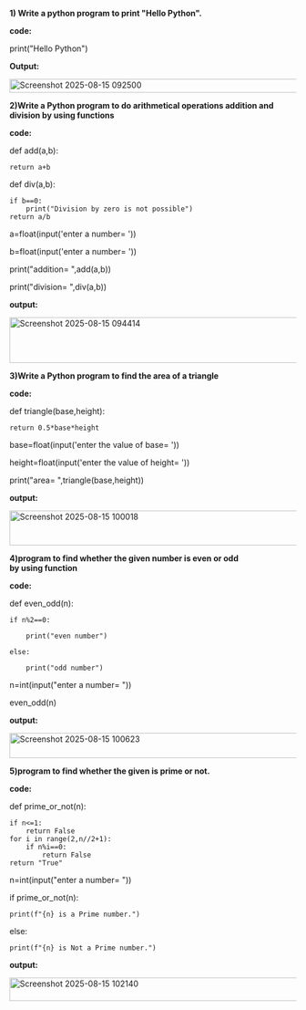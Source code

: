 <b>1) Write a python program to print "Hello Python".</b>

<b>code:</b>

print("Hello Python")

<b>Output:</b>

<img width="805" height="24" alt="Screenshot 2025-08-15 092500" src="https://github.com/user-attachments/assets/ef970462-0462-4179-bacb-d4e4d7939ed4" />


<b>2)Write a Python program to do arithmetical operations addition and division by using functions</b>

<b>code:</b>

def add(a,b):

    return a+b
    
def div(a,b):
    
    if b==0:
        print("Division by zero is not possible")
    return a/b
    
a=float(input('enter a number= '))

b=float(input('enter a number= '))

print("addition= ",add(a,b))

print("division= ",div(a,b))

<b>output:</b>

<img width="823" height="80" alt="Screenshot 2025-08-15 094414" src="https://github.com/user-attachments/assets/1816b40e-d1fe-424a-b71c-7eb7a949fc77" />

<b>3)Write a Python program to find the area of a triangle</b>

<b>code:</b>

def triangle(base,height):

    return 0.5*base*height
    
base=float(input('enter the value of base= '))

height=float(input('enter the value of height= '))

print("area= ",triangle(base,height))

<b>output:</b>

<img width="715" height="61" alt="Screenshot 2025-08-15 100018" src="https://github.com/user-attachments/assets/54a3a768-a1f4-419d-86c5-d7ff03e432df" />

<b>4)program to find whether the given number is even or odd by using function</b>

<b>code:</b>

def even_odd(n):

    if n%2==0:
    
        print("even number")
    
    else:
    
        print("odd number")

n=int(input("enter a number= "))

even_odd(n)

<b>output:</b>

<img width="779" height="44" alt="Screenshot 2025-08-15 100623" src="https://github.com/user-attachments/assets/0c25b36e-f94d-417b-8087-57b35db7278c" />

<b>5)program to find whether the given is prime or not.</b>

<b>code:</b>

def prime_or_not(n):

    if n<=1:
        return False
    for i in range(2,n//2+1):
        if n%i==0:
            return False
    return "True"
    
n=int(input("enter a number= "))

if prime_or_not(n):

    print(f"{n} is a Prime number.")

else:

    print(f"{n} is Not a Prime number.")
<b>output:</b>

<img width="909" height="41" alt="Screenshot 2025-08-15 102140" src="https://github.com/user-attachments/assets/523e3de7-5dd8-4d10-9e96-ccefa5d16bec" />

